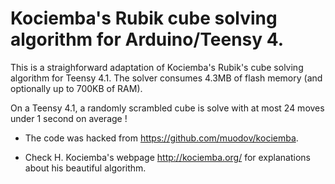 # Kociemba's Rubik cube solving algorithm for Arduino/Teensy 4.

This is a straighforward adaptation of Kociemba's Rubik's cube solving algorithm for Teensy 4.1. The solver consumes 4.3MB of flash memory (and optionally up to 700KB of RAM). 

On a Teensy 4.1, a randomly scrambled cube is solve with at most 24 moves under 1 second on average !

- The code was hacked from https://github.com/muodov/kociemba. 

- Check H. Kociemba's webpage http://kociemba.org/ for explanations about his beautiful algorithm. 
